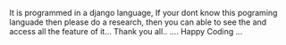 It is programmed in a django language, If your dont know this pograming languade then please do a research, then you can able to see the and access all the feature of it...
Thank you all..
.... Happy Coding ...
